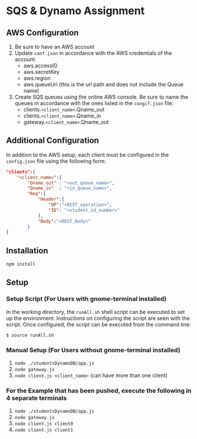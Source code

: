 # SQS & Dynamo Assignment


## AWS Configuration
1. Be sure to have an AWS account
2. Update `conf.json` in accordance with the AWS credentials of the account:
    * aws.accessID
    * aws.secretKey
    * aws.region
    * aws.queueUrl (this is the url path and does not include the Queue name)
3. Create SQS queues using the online AWS console.  Be sure to name the queues in accordance with the ones listed in the `congif.json` file:
    * clients.`<client_name>`.Qname_out
    * clients.`<client_name>`.Qname_in
    * gateway.`<client_name>`.Qname_out

## Additional Configuration
In addition to the AWS setup, each client must be configured in the `config.json` file using the following form:
```JSON
"clients":{
	"<client_name>":{
		"Qname_out"	: "<out_queue_name>",
		"Qname_in"	: "<in_queue_name>",
		"Req":{
			"Header":{
				"OP":"<REST_operation>",
				"ID": "<student_id_number>"			
			},
			"Body":"<REST_Body>"	
		}
}
```


## Installation

`npm install`

## Setup 

### Setup Script (For Users with gnome-terminal installed)
In the working directory, the `runAll.sh` shell script can be executed to set up the environment.  Instructions on configuring the script are seen with the script.  Once configured, the script can be executed from the command line:

`$ source runAll.sh`

### Manual Setup (For Users without gnome-terminal installed)
1. `node ./studentsDynamoDB/app.js`
2. `node gateway.js`
3. `node client.js <client_name>` (can have more than one client)

### For the Example that has been pushed, execute the following in 4 separate terminals
1. `node ./studentsDynamoDB/app.js`
2. `node gateway.js`
3. `node client.js client0`
4. `node client.js client1`


